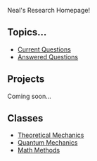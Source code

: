 Neal's Research Homepage!

## Topics...

* [Current Questions](questions/current)
* [Answered Questions](questions/answered)


## Projects

Coming soon...

## Classes

* [Theoretical Mechanics](classical-mechanics)
* [Quantum Mechanics](quantum-mechanics)
* [Math Methods](math-methods)

